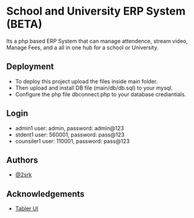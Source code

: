 
# School and University ERP System (BETA)

Its a php based ERP System that can manage attendence, stream video, Manage Fees, and a all in one hub for a school or University.


## Deployment

- To deploy this project upload the files inside main folder.
- Then upload and install DB file (main/db/db.sql) to your mysql.
- Configure the php file dbconnect.php to your database crediantials.




## Login

- admin1 user: admin, password: admin@123
- stdent1 user: 560001, password: pass@123
- counsiler1 user: 110001, password: pass@123



## Authors

- [@2srk](https://www.github.com/2srk)


## Acknowledgements

 - [Tabler UI](https://github.com/tabler/tabler)


